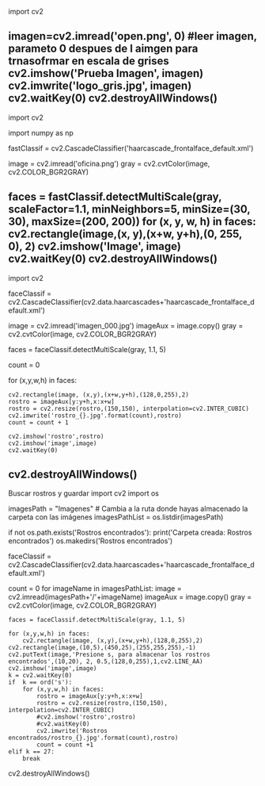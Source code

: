 import cv2

imagen=cv2.imread('open.png', 0) #leer imagen, parameto 0 despues de l aimgen para trnasofrmar en escala de grises
cv2.imshow('Prueba Imagen', imagen)
cv2.imwrite('logo_gris.jpg', imagen)
cv2.waitKey(0)
cv2.destroyAllWindows()
---
import cv2

import numpy as np

fastClassif = cv2.CascadeClassifier('haarcascade_frontalface_default.xml')

image = cv2.imread('oficina.png')
gray = cv2.cvtColor(image, cv2.COLOR_BGR2GRAY)

faces = fastClassif.detectMultiScale(gray,
                                     scaleFactor=1.1,
                                     minNeighbors=5,
                                     minSize=(30, 30),
                                     maxSize=(200, 200))
for (x, y, w, h) in faces:
    cv2.rectangle(image,(x, y),(x+w, y+h),(0, 255, 0), 2)
cv2.imshow('Image', image)
cv2.waitKey(0)
cv2.destroyAllWindows()
---
import cv2

faceClassif = cv2.CascadeClassifier(cv2.data.haarcascades+'haarcascade_frontalface_default.xml')

image = cv2.imread('imagen_000.jpg')
imageAux = image.copy()
gray = cv2.cvtColor(image, cv2.COLOR_BGR2GRAY)

faces = faceClassif.detectMultiScale(gray, 1.1, 5)

count = 0

for (x,y,w,h) in faces:

	cv2.rectangle(image, (x,y),(x+w,y+h),(128,0,255),2)
	rostro = imageAux[y:y+h,x:x+w]
	rostro = cv2.resize(rostro,(150,150), interpolation=cv2.INTER_CUBIC)
	cv2.imwrite('rostro_{}.jpg'.format(count),rostro)
	count = count + 1

	cv2.imshow('rostro',rostro)
	cv2.imshow('image',image)
	cv2.waitKey(0)

cv2.destroyAllWindows()
---
Buscar rostros y guardar
import cv2
import os

imagesPath = "Imagenes" # Cambia a la ruta donde hayas almacenado la carpeta con las imágenes
imagesPathList = os.listdir(imagesPath)

if not os.path.exists('Rostros encontrados'):
	print('Carpeta creada: Rostros encontrados')
	os.makedirs('Rostros encontrados')

faceClassif = cv2.CascadeClassifier(cv2.data.haarcascades+'haarcascade_frontalface_default.xml')

count = 0
for imageName in imagesPathList:
	image = cv2.imread(imagesPath+'/'+imageName)
	imageAux = image.copy()
	gray = cv2.cvtColor(image, cv2.COLOR_BGR2GRAY)
	
	faces = faceClassif.detectMultiScale(gray, 1.1, 5)

	for (x,y,w,h) in faces:
		cv2.rectangle(image, (x,y),(x+w,y+h),(128,0,255),2)
	cv2.rectangle(image,(10,5),(450,25),(255,255,255),-1)
	cv2.putText(image,'Presione s, para almacenar los rostros encontrados',(10,20), 2, 0.5,(128,0,255),1,cv2.LINE_AA)
	cv2.imshow('image',image)
	k = cv2.waitKey(0)
	if  k == ord('s'):
		for (x,y,w,h) in faces:
			rostro = imageAux[y:y+h,x:x+w]
			rostro = cv2.resize(rostro,(150,150), interpolation=cv2.INTER_CUBIC)
			#cv2.imshow('rostro',rostro)
			#cv2.waitKey(0)
			cv2.imwrite('Rostros encontrados/rostro_{}.jpg'.format(count),rostro)
			count = count +1
	elif k == 27:
		break

cv2.destroyAllWindows()